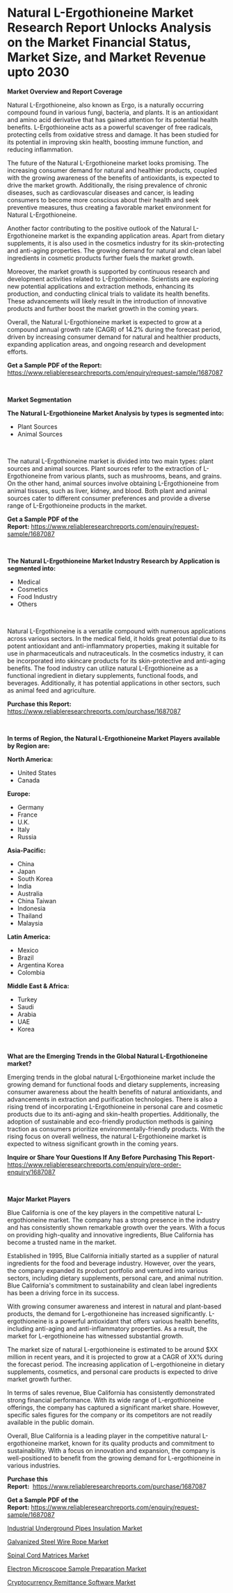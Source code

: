 <p><h1>Natural L-Ergothioneine Market Research Report Unlocks Analysis on the Market Financial Status, Market Size, and Market Revenue upto 2030</h1></p><p><strong>Market Overview and Report Coverage</strong></p>
<p><p>Natural L-Ergothioneine, also known as Ergo, is a naturally occurring compound found in various fungi, bacteria, and plants. It is an antioxidant and amino acid derivative that has gained attention for its potential health benefits. L-Ergothioneine acts as a powerful scavenger of free radicals, protecting cells from oxidative stress and damage. It has been studied for its potential in improving skin health, boosting immune function, and reducing inflammation.</p><p>The future of the Natural L-Ergothioneine market looks promising. The increasing consumer demand for natural and healthier products, coupled with the growing awareness of the benefits of antioxidants, is expected to drive the market growth. Additionally, the rising prevalence of chronic diseases, such as cardiovascular diseases and cancer, is leading consumers to become more conscious about their health and seek preventive measures, thus creating a favorable market environment for Natural L-Ergothioneine.</p><p>Another factor contributing to the positive outlook of the Natural L-Ergothioneine market is the expanding application areas. Apart from dietary supplements, it is also used in the cosmetics industry for its skin-protecting and anti-aging properties. The growing demand for natural and clean label ingredients in cosmetic products further fuels the market growth.</p><p>Moreover, the market growth is supported by continuous research and development activities related to L-Ergothioneine. Scientists are exploring new potential applications and extraction methods, enhancing its production, and conducting clinical trials to validate its health benefits. These advancements will likely result in the introduction of innovative products and further boost the market growth in the coming years.</p><p>Overall, the Natural L-Ergothioneine market is expected to grow at a compound annual growth rate (CAGR) of 14.2% during the forecast period, driven by increasing consumer demand for natural and healthier products, expanding application areas, and ongoing research and development efforts.</p></p>
<p><strong>Get a Sample PDF of the Report:</strong> <a href="https://www.reliableresearchreports.com/enquiry/request-sample/1687087">https://www.reliableresearchreports.com/enquiry/request-sample/1687087</a></p>
<p>&nbsp;</p>
<p><strong>Market Segmentation</strong></p>
<p><strong>The Natural L-Ergothioneine Market Analysis by types is segmented into:</strong></p>
<p><ul><li>Plant Sources</li><li>Animal Sources</li></ul></p>
<p>&nbsp;</p>
<p><p>The natural L-Ergothioneine market is divided into two main types: plant sources and animal sources. Plant sources refer to the extraction of L-Ergothioneine from various plants, such as mushrooms, beans, and grains. On the other hand, animal sources involve obtaining L-Ergothioneine from animal tissues, such as liver, kidney, and blood. Both plant and animal sources cater to different consumer preferences and provide a diverse range of L-Ergothioneine products in the market.</p></p>
<p><strong>Get a Sample PDF of the Report:</strong>&nbsp;<a href="https://www.reliableresearchreports.com/enquiry/request-sample/1687087">https://www.reliableresearchreports.com/enquiry/request-sample/1687087</a></p>
<p>&nbsp;</p>
<p><strong>The Natural L-Ergothioneine Market Industry Research by Application is segmented into:</strong></p>
<p><ul><li>Medical</li><li>Cosmetics</li><li>Food Industry</li><li>Others</li></ul></p>
<p>&nbsp;</p>
<p><p>Natural L-Ergothioneine is a versatile compound with numerous applications across various sectors. In the medical field, it holds great potential due to its potent antioxidant and anti-inflammatory properties, making it suitable for use in pharmaceuticals and nutraceuticals. In the cosmetics industry, it can be incorporated into skincare products for its skin-protective and anti-aging benefits. The food industry can utilize natural L-Ergothioneine as a functional ingredient in dietary supplements, functional foods, and beverages. Additionally, it has potential applications in other sectors, such as animal feed and agriculture.</p></p>
<p><strong>Purchase this Report:</strong>&nbsp; <a href="https://www.reliableresearchreports.com/purchase/1687087">https://www.reliableresearchreports.com/purchase/1687087</a></p>
<p>&nbsp;</p>
<p><strong>In terms of Region, the Natural L-Ergothioneine Market Players available by Region are:</strong></p>
<p>
    <p> <strong> North America: </strong>
        <ul>
            <li>United States</li>
            <li>Canada</li>
        </ul>
        </p> 
    <p> <strong> Europe: </strong>
        <ul>
            <li>Germany</li>
            <li>France</li>
            <li>U.K.</li>
            <li>Italy</li>
            <li>Russia</li>
        </ul>
        </p> 
    <p> <strong> Asia-Pacific: </strong>
        <ul>
            <li>China</li>
            <li>Japan</li>
            <li>South Korea</li>
            <li>India</li>
            <li>Australia</li>
            <li>China Taiwan</li>
            <li>Indonesia</li>
            <li>Thailand</li>
            <li>Malaysia</li>
        </ul>
        </p> 
    <p> <strong> Latin America: </strong>
        <ul>
            <li>Mexico</li>
            <li>Brazil</li>
            <li>Argentina Korea</li>
            <li>Colombia</li>
        </ul>
        </p> 
    <p> <strong> Middle East & Africa: </strong>
        <ul>
            <li>Turkey</li>
            <li>Saudi</li>
            <li>Arabia</li>
            <li>UAE</li>
            <li>Korea</li>
        </ul>
    </p>
    </p>
<p>&nbsp;</p>
<p><strong>What are the Emerging Trends in the Global Natural L-Ergothioneine market?</strong></p>
<p><p>Emerging trends in the global natural L-Ergothioneine market include the growing demand for functional foods and dietary supplements, increasing consumer awareness about the health benefits of natural antioxidants, and advancements in extraction and purification technologies. There is also a rising trend of incorporating L-Ergothioneine in personal care and cosmetic products due to its anti-aging and skin-health properties. Additionally, the adoption of sustainable and eco-friendly production methods is gaining traction as consumers prioritize environmentally-friendly products. With the rising focus on overall wellness, the natural L-Ergothioneine market is expected to witness significant growth in the coming years.</p></p>
<p><strong>Inquire or Share Your Questions If Any Before Purchasing This Report</strong>- <a href="https://www.reliableresearchreports.com/enquiry/pre-order-enquiry/1687087">https://www.reliableresearchreports.com/enquiry/pre-order-enquiry/1687087</a></p>
<p>&nbsp;</p>
<p><strong>Major Market Players</strong></p>
<p><p>Blue California is one of the key players in the competitive natural L-ergothioneine market. The company has a strong presence in the industry and has consistently shown remarkable growth over the years. With a focus on providing high-quality and innovative ingredients, Blue California has become a trusted name in the market.</p><p>Established in 1995, Blue California initially started as a supplier of natural ingredients for the food and beverage industry. However, over the years, the company expanded its product portfolio and ventured into various sectors, including dietary supplements, personal care, and animal nutrition. Blue California's commitment to sustainability and clean label ingredients has been a driving force in its success.</p><p>With growing consumer awareness and interest in natural and plant-based products, the demand for L-ergothioneine has increased significantly. L-ergothioneine is a powerful antioxidant that offers various health benefits, including anti-aging and anti-inflammatory properties. As a result, the market for L-ergothioneine has witnessed substantial growth.</p><p>The market size of natural L-ergothioneine is estimated to be around $XX million in recent years, and it is projected to grow at a CAGR of XX% during the forecast period. The increasing application of L-ergothioneine in dietary supplements, cosmetics, and personal care products is expected to drive market growth further.</p><p>In terms of sales revenue, Blue California has consistently demonstrated strong financial performance. With its wide range of L-ergothioneine offerings, the company has captured a significant market share. However, specific sales figures for the company or its competitors are not readily available in the public domain.</p><p>Overall, Blue California is a leading player in the competitive natural L-ergothioneine market, known for its quality products and commitment to sustainability. With a focus on innovation and expansion, the company is well-positioned to benefit from the growing demand for L-ergothioneine in various industries.</p></p>
<p><strong>Purchase this Report:</strong>&nbsp;&nbsp;<a href="https://www.reliableresearchreports.com/purchase/1687087">https://www.reliableresearchreports.com/purchase/1687087</a></p>
<p></p>
<p><strong>Get a Sample PDF of the Report:</strong>&nbsp;<a href="https://www.reliableresearchreports.com/enquiry/request-sample/1687087">https://www.reliableresearchreports.com/enquiry/request-sample/1687087</a></p>
<p><p><a href="https://medium.com/@haileeferry/industrial-underground-pipes-insulation-market-furnishes-information-on-market-share-market-7f7823b9c6eb">Industrial Underground Pipes Insulation Market</a></p><p><a href="https://medium.com/@nolalockman2023/galvanized-steel-wire-rope-market-size-and-market-trends-complete-industry-overview-2023-to-2030-ef593d4d0fa1">Galvanized Steel Wire Rope Market</a></p><p><a href="https://www.linkedin.com/pulse/spinal-cord-matrices-market-size-growth-forecast-from-2023-/">Spinal Cord Matrices Market</a></p><p><a href="https://www.linkedin.com/pulse/electron-microscope-sample-preparation-market-size-growth/">Electron Microscope Sample Preparation Market</a></p><p><a href="https://www.linkedin.com/pulse/cryptocurrency-remittance-software-market-research-report-unlocks/">Cryptocurrency Remittance Software Market</a></p></p>